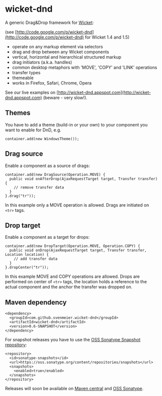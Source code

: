 wicket-dnd
==========

A generic Drag&Drop framework for [Wicket](http://wicket.apache.org):

(see [http://code.google.com/p/wicket-dnd](http://code.google.com/p/wicket-dnd) for Wicket 1.4 and 1.5)

- operate on any markup element via selectors
- drag and drop between any Wicket components
- vertical, horizontal and hierarchical structured markup
- drag initiators (a.k.a. handles)
- common desktop metaphors with 'MOVE', 'COPY' and 'LINK' operations
- transfer types
- themeable
- works in Firefox, Safari, Chrome, Opera

See our live examples on [http://wicket-dnd.appspot.com](http://wicket-dnd.appspot.com) (beware - very slow!).

Themes
------

You have to add a theme (build-in or your own) to your component you want to enable for DnD, e.g.

    container.add(new WindowsTheme());

Drag source
-----------

Enable a component as a source of drags:

    container.add(new DragSource(Operation.MOVE) {
      public void onAfterDrop(AjaxRequestTarget target, Transfer transfer) {
        // remove transfer data
      }
    }.drag("tr"));

In this example only a MOVE operation is allowed. Drags are initiated on `<tr>` tags.

Drop target
-----------

Enable a component as a target for drops:

    container.add(new DropTarget(Operation.MOVE, Operation.COPY) {
      public void onDrop(AjaxRequestTarget target, Transfer transfer, Location location) {
        // add transfer data
      }
    }.dropCenter("tr"));

In this example MOVE and COPY operations are allowed. Drops are performed on center of `<tr>` tags,
the location holds a reference to the actual component and the anchor the transfer was dropped on.

Maven dependency
----------------

    <dependency>
      <groupId>com.github.svenmeier.wicket-dnd</groupId>
      <artifactId>wicket-dnd</artifactId>
      <version>0.6-SNAPSHOT</version>
    </dependency>

For snapshot releases you have to use the [OSS Sonatype Snapshot repository](https://oss.sonatype.org/content/repositories/snapshots/com/github/svenmeier/wicket-dnd/):

    <repository>
      <id>sonatype-snapshots</id>
      <url>https://oss.sonatype.org/content/repositories/snapshots</url>
      <snapshots>
        <enabled>true</enabled>
      </snapshots>		
    </repository>

Releases will soon be available on [Maven central](http://repo1.maven.org/maven2/com/github/svenmeier/wicket-dnd)
and [OSS Sonatype](https://oss.sonatype.org/content/repositories/releases/com/github/svenmeier/wicket-dnd).
